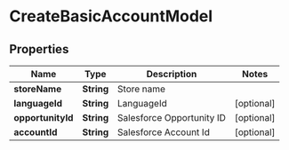 
# CreateBasicAccountModel

## Properties
Name | Type | Description | Notes
------------ | ------------- | ------------- | -------------
**storeName** | **String** | Store name | 
**languageId** | **String** | LanguageId |  [optional]
**opportunityId** | **String** | Salesforce Opportunity ID |  [optional]
**accountId** | **String** | Salesforce Account Id |  [optional]




